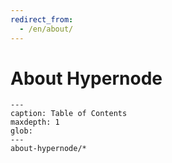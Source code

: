 ```yaml
---
redirect_from:
  - /en/about/
---
```


# About Hypernode

```{toctree}
---
caption: Table of Contents
maxdepth: 1
glob:
---
about-hypernode/*
```

